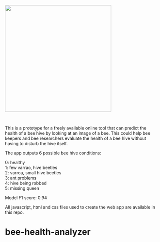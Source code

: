 


<br>

<img src="http://bee.test.woza.work/assets/bee_sample.png" width="350"></img>

<br>

This is a prototype for a freely available online tool that can predict the health of a bee hive by looking at an image of a bee. This could help bee keepers and bee researchers evaluate the health of a bee hive without having to disturb the hive itself. 

The app outputs 6 possible bee hive conditions:<br>

0: healthy<br>
1: few varrao, hive beetles<br>
2: varroa, small hive beetles<br>
3: ant problems<br>
4: hive being robbed<br>
5: missing queen<br>



Model F1 score: 0.94

All javascript, html and css files used to create the web app are available in this repo.

# bee-health-analyzer
